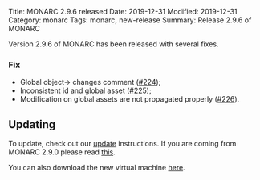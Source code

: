 Title: MONARC 2.9.6 released
Date: 2019-12-31
Modified: 2019-12-31
Category: monarc
Tags: monarc, new-release
Summary: Release 2.9.6 of MONARC

Version 2.9.6 of MONARC has been released with several fixes.

### Fix

- Global object-> changes comment
  ([#224](https://github.com/monarc-project/MonarcAppFO/issues/224));
- Inconsistent id and global asset
  ([#225](https://github.com/monarc-project/MonarcAppFO/issues/225));
- Modification on global assets are not propagated properly
  ([#226](https://github.com/monarc-project/MonarcAppFO/issues/226)).


## Updating

To update, check out our
[update](http://monarc.lu/documentation/technical-guide/#monarc-update) instructions.
If you are coming from MONARC 2.9.0 please read
[this](/news/2019/11/25/monarc-291-released/#updating).

You can also download the new virtual machine
[here](https://github.com/monarc-project/MonarcAppFO/releases/tag/v2.9.6).
